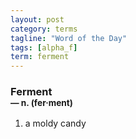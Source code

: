 ```yaml
---
layout: post
category: terms
tagline: "Word of the Day"
tags: [alpha_f]
term: ferment
---
```


<h3>Ferment<br/> <small>&mdash; n. (fer<span>&middot;</span>ment)</small></h3>
<p><ol><li>a moldy candy</li>
</ol></p>
